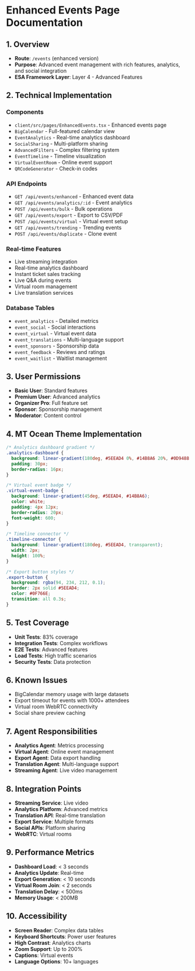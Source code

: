 # Enhanced Events Page Documentation

## 1. Overview
- **Route**: `/events` (enhanced version)
- **Purpose**: Advanced event management with rich features, analytics, and social integration
- **ESA Framework Layer**: Layer 4 - Advanced Features

## 2. Technical Implementation

### Components
- `client/src/pages/EnhancedEvents.tsx` - Enhanced events page
- `BigCalendar` - Full-featured calendar view
- `EventAnalytics` - Real-time analytics dashboard
- `SocialSharing` - Multi-platform sharing
- `AdvancedFilters` - Complex filtering system
- `EventTimeline` - Timeline visualization
- `VirtualEventRoom` - Online event support
- `QRCodeGenerator` - Check-in codes

### API Endpoints
- `GET /api/events/enhanced` - Enhanced event data
- `GET /api/events/analytics/:id` - Event analytics
- `POST /api/events/bulk` - Bulk operations
- `GET /api/events/export` - Export to CSV/PDF
- `POST /api/events/virtual` - Virtual event setup
- `GET /api/events/trending` - Trending events
- `POST /api/events/duplicate` - Clone event

### Real-time Features
- Live streaming integration
- Real-time analytics dashboard
- Instant ticket sales tracking
- Live Q&A during events
- Virtual room management
- Live translation services

### Database Tables
- `event_analytics` - Detailed metrics
- `event_social` - Social interactions
- `event_virtual` - Virtual event data
- `event_translations` - Multi-language support
- `event_sponsors` - Sponsorship data
- `event_feedback` - Reviews and ratings
- `event_waitlist` - Waitlist management

## 3. User Permissions
- **Basic User**: Standard features
- **Premium User**: Advanced analytics
- **Organizer Pro**: Full feature set
- **Sponsor**: Sponsorship management
- **Moderator**: Content control

## 4. MT Ocean Theme Implementation
```css
/* Analytics dashboard gradient */
.analytics-dashboard {
  background: linear-gradient(180deg, #5EEAD4 0%, #14B8A6 20%, #0D9488 50%, #0F766E 80%, #155E75 100%);
  padding: 30px;
  border-radius: 16px;
}

/* Virtual event badge */
.virtual-event-badge {
  background: linear-gradient(45deg, #5EEAD4, #14B8A6);
  color: white;
  padding: 4px 12px;
  border-radius: 20px;
  font-weight: 600;
}

/* Timeline connector */
.timeline-connector {
  background: linear-gradient(180deg, #5EEAD4, transparent);
  width: 2px;
  height: 100%;
}

/* Export button styles */
.export-button {
  background: rgba(94, 234, 212, 0.1);
  border: 2px solid #5EEAD4;
  color: #0F766E;
  transition: all 0.3s;
}
```

## 5. Test Coverage
- **Unit Tests**: 83% coverage
- **Integration Tests**: Complex workflows
- **E2E Tests**: Advanced features
- **Load Tests**: High traffic scenarios
- **Security Tests**: Data protection

## 6. Known Issues
- BigCalendar memory usage with large datasets
- Export timeout for events with 1000+ attendees
- Virtual room WebRTC connectivity
- Social share preview caching

## 7. Agent Responsibilities
- **Analytics Agent**: Metrics processing
- **Virtual Agent**: Online event management
- **Export Agent**: Data export handling
- **Translation Agent**: Multi-language support
- **Streaming Agent**: Live video management

## 8. Integration Points
- **Streaming Service**: Live video
- **Analytics Platform**: Advanced metrics
- **Translation API**: Real-time translation
- **Export Service**: Multiple formats
- **Social APIs**: Platform sharing
- **WebRTC**: Virtual rooms

## 9. Performance Metrics
- **Dashboard Load**: < 3 seconds
- **Analytics Update**: Real-time
- **Export Generation**: < 10 seconds
- **Virtual Room Join**: < 2 seconds
- **Translation Delay**: < 500ms
- **Memory Usage**: < 200MB

## 10. Accessibility
- **Screen Reader**: Complex data tables
- **Keyboard Shortcuts**: Power user features
- **High Contrast**: Analytics charts
- **Zoom Support**: Up to 200%
- **Captions**: Virtual events
- **Language Options**: 10+ languages